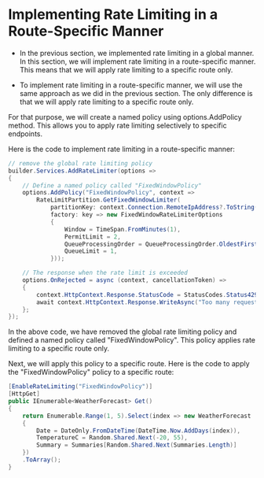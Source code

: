 ﻿# Implementing Rate Limiting in a Route-Specific Manner
- In the previous section, we implemented rate limiting in a global manner. In this section, we will implement rate limiting in a route-specific manner. This means that we will apply rate limiting to a specific route only.

- To implement rate limiting in a route-specific manner, we will use the same approach as we did in the previous section. The only difference is that we will apply rate limiting to a specific route only.

For that purpose, we will create a named policy using options.AddPolicy method. This allows you to apply rate limiting selectively to specific endpoints.

Here is the code to implement rate limiting in a route-specific manner:

```csharp
// remove the global rate limiting policy
builder.Services.AddRateLimiter(options =>
{
    // Define a named policy called "FixedWindowPolicy"
    options.AddPolicy("FixedWindowPolicy", context =>
        RateLimitPartition.GetFixedWindowLimiter(
            partitionKey: context.Connection.RemoteIpAddress?.ToString() ?? "UnknownIP",
            factory: key => new FixedWindowRateLimiterOptions
            {
                Window = TimeSpan.FromMinutes(1),
                PermitLimit = 2,
                QueueProcessingOrder = QueueProcessingOrder.OldestFirst,
                QueueLimit = 1,
            }));

    // The response when the rate limit is exceeded
    options.OnRejected = async (context, cancellationToken) =>
    {
        context.HttpContext.Response.StatusCode = StatusCodes.Status429TooManyRequests;
        await context.HttpContext.Response.WriteAsync("Too many requests. Please try again later.", cancellationToken);
    };
});
```

In the above code, we have removed the global rate limiting policy and defined a named policy called "FixedWindowPolicy". This policy applies rate limiting to a specific route only.


Next, we will apply this policy to a specific route. Here is the code to apply the "FixedWindowPolicy" policy to a specific route:

```csharp
[EnableRateLimiting("FixedWindowPolicy")]
[HttpGet]
public IEnumerable<WeatherForecast> Get()
{
    return Enumerable.Range(1, 5).Select(index => new WeatherForecast
    {
        Date = DateOnly.FromDateTime(DateTime.Now.AddDays(index)),
        TemperatureC = Random.Shared.Next(-20, 55),
        Summary = Summaries[Random.Shared.Next(Summaries.Length)]
    })
    .ToArray();
}
```